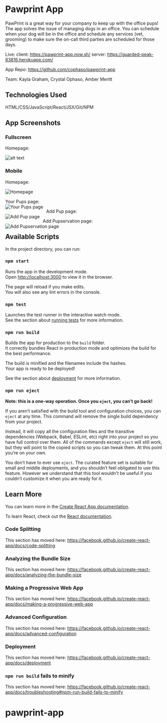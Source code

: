 # Pawprint App

PawPrint is a great way for your company to keep up with the office pups! The app solves the issue of managing dogs in an office. You can schedule when your dog will be in the office and schedule any services (vet, grooming) to make sure the on-call third parties are scheduled for those days.

Live: 
client: https://pawprint-app.now.sh/
server: https://guarded-peak-83816.herokuapp.com/ 

App Repo: https://github.com/cophaso/pawprint-app

Team: Kayla Graham, Crystal Ophaso, Amber Meritt

## Technologies Used

HTML/CSS/JavaScript/React/JSX/Git/NPM

## App Screenshots
### Fullscreen
Homepage:

![alt text](https://github.com/cophaso/pawprint-app/blob/master/README-img/fullscreen-homepage.png)


### Mobile
Homepage:

![Homepage](https://github.com/cophaso/pawprint-app/blob/master/README-img/fullscreen-hompage.png)

Your Pups page:</br>
<img src="./readme-img/mobile-yourPups.png"
    alt="Your Pups page"
    style="float: left; margin-right: 10px;" />

Add Pup page:</br>
<img src="./readme-img/mobile-addPup.png"
    alt="Add Pup page"
    style="float: left; margin-right: 10px;" />

Add Pupservation page:</br>
<img src="./readme-img/mobile-addPupservation.png"
    alt="Add Pupservation page"
    style="float: left; margin-right: 10px;" />

## Available Scripts

In the project directory, you can run:

### `npm start`

Runs the app in the development mode.<br />
Open [http://localhost:3000](http://localhost:3000) to view it in the browser.

The page will reload if you make edits.<br />
You will also see any lint errors in the console.

### `npm test`

Launches the test runner in the interactive watch mode.<br />
See the section about [running tests](https://facebook.github.io/create-react-app/docs/running-tests) for more information.

### `npm run build`

Builds the app for production to the `build` folder.<br />
It correctly bundles React in production mode and optimizes the build for the best performance.

The build is minified and the filenames include the hashes.<br />
Your app is ready to be deployed!

See the section about [deployment](https://facebook.github.io/create-react-app/docs/deployment) for more information.

### `npm run eject`

**Note: this is a one-way operation. Once you `eject`, you can’t go back!**

If you aren’t satisfied with the build tool and configuration choices, you can `eject` at any time. This command will remove the single build dependency from your project.

Instead, it will copy all the configuration files and the transitive dependencies (Webpack, Babel, ESLint, etc) right into your project so you have full control over them. All of the commands except `eject` will still work, but they will point to the copied scripts so you can tweak them. At this point you’re on your own.

You don’t have to ever use `eject`. The curated feature set is suitable for small and middle deployments, and you shouldn’t feel obligated to use this feature. However we understand that this tool wouldn’t be useful if you couldn’t customize it when you are ready for it.

## Learn More

You can learn more in the [Create React App documentation](https://facebook.github.io/create-react-app/docs/getting-started).

To learn React, check out the [React documentation](https://reactjs.org/).

### Code Splitting

This section has moved here: https://facebook.github.io/create-react-app/docs/code-splitting

### Analyzing the Bundle Size

This section has moved here: https://facebook.github.io/create-react-app/docs/analyzing-the-bundle-size

### Making a Progressive Web App

This section has moved here: https://facebook.github.io/create-react-app/docs/making-a-progressive-web-app

### Advanced Configuration

This section has moved here: https://facebook.github.io/create-react-app/docs/advanced-configuration

### Deployment

This section has moved here: https://facebook.github.io/create-react-app/docs/deployment

### `npm run build` fails to minify

This section has moved here: https://facebook.github.io/create-react-app/docs/troubleshooting#npm-run-build-fails-to-minify
# pawprint-app
